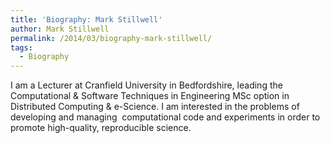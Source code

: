 ```yaml
---
title: 'Biography: Mark Stillwell'
author: Mark Stillwell
permalink: /2014/03/biography-mark-stillwell/
tags:
  - Biography
---
```

I am a Lecturer at Cranfield University in Bedfordshire, leading the Computational & Software Techniques in Engineering MSc option in Distributed Computing & e-Science. I am interested in the problems of developing and managing  computational code and experiments in order to promote high-quality, reproducible science.
